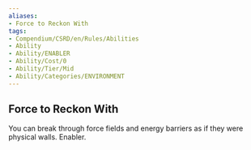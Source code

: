 ```yaml
---
aliases:
- Force to Reckon With
tags:
- Compendium/CSRD/en/Rules/Abilities
- Ability
- Ability/ENABLER
- Ability/Cost/0
- Ability/Tier/Mid
- Ability/Categories/ENVIRONMENT
---
```


  
## Force to Reckon With  
You can break through force fields and energy barriers as if they were physical walls. Enabler. 